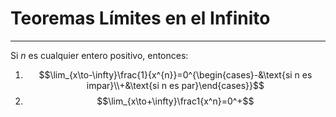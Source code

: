 # Teoremas Límites en el Infinito
***
Si $n$ es cualquier entero positivo, entonces:

1. $$\lim_{x\to-\infty}\frac{1}{x^{n}}=0^{\begin{cases}-&\text{si n es impar}\\+&\text{si n es par}\end{cases}}$$
2. $$\lim_{x\to+\infty}\frac1{x^n}=0^+$$
